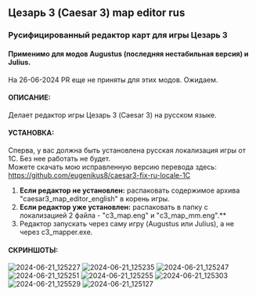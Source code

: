 ## Цезарь 3 (Caesar 3) map editor rus 
### Русифицированный редактор карт для игры Цезарь 3 

#### Применимо для модов Augustus (последняя нестабильная версия) и Julius.
На 26-06-2024 PR еще не приняты для этих модов. Ожидаем.

#### ОПИСАНИЕ:
Делает редактор игры Цезарь 3 (Caesar 3) на русском языке.

#### УСТАНОВКА:
Сперва, у вас должна быть установлена русская локализация игры от 1С. Без нее работать не будет.<br>
Можете скачать мою исправленную версию перевода здесь: https://github.com/eugenikus8/caesar3-fix-ru-locale-1C<br>

1. **Если редактор не установлен:** распаковать содержимое архива "caesar3_map_editor_english" в корень игры.<br>
2. **Если редактор уже установлен:** распаковать в папку с локализацией 2 файла - "c3_map.eng" и "c3_map_mm.eng".**<br>
3. Редактор запускать через саму игру (Augustus или Julius), а не через c3_mapper.exe.

#### СКРИНШОТЫ:
![2024-06-21_125227](https://github.com/eugenikus8/Caesar-3-map-editor-rus/assets/51211736/ee247d01-b406-4a7a-8225-680e97ead2c1)
![2024-06-21_125235](https://github.com/eugenikus8/Caesar-3-map-editor-rus/assets/51211736/c9f81c37-925b-42b3-a1c7-4e02902c8f5f)
![2024-06-21_125247](https://github.com/eugenikus8/Caesar-3-map-editor-rus/assets/51211736/0ca78720-6c57-4cc6-81e7-0cde01dcdf5e)
![2024-06-21_125251](https://github.com/eugenikus8/Caesar-3-map-editor-rus/assets/51211736/08eeb7f1-18f3-4476-93be-b589f4562479)
![2024-06-21_125255](https://github.com/eugenikus8/Caesar-3-map-editor-rus/assets/51211736/bee462b3-5697-41a9-b278-e1b0d44161b4)
![2024-06-21_125303](https://github.com/eugenikus8/Caesar-3-map-editor-rus/assets/51211736/3d490d42-ff08-4642-9d9e-5bf9bc36adfd)
![2024-06-21_125529](https://github.com/eugenikus8/Caesar-3-map-editor-rus/assets/51211736/1b3e57c0-7231-4e74-8124-e562e2a0579a)
![2024-06-21_125127](https://github.com/eugenikus8/Caesar-3-map-editor-rus/assets/51211736/8950173d-1bdb-4643-9a3a-bb7d7ff13c90)
